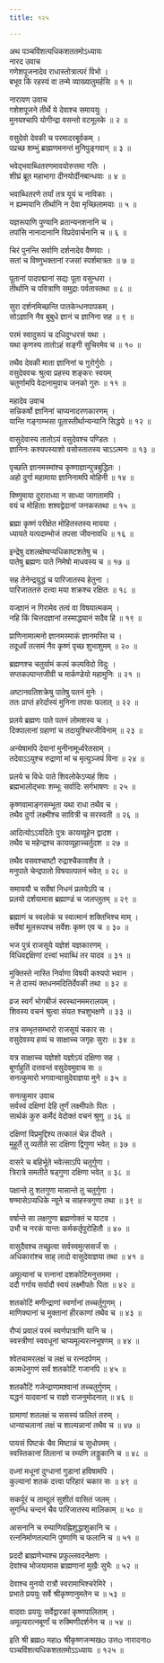 ```yaml
---
title: १२५

---
```

अथ पञ्चविंशत्यधिकशततमोऽध्यायः  
नारद उवाच  
गणेशपूजनादेव राधास्तोत्रात्परं विभो ।  
बभूव किं रहस्यं वा तन्मे व्याख्यातुमर्हसि ॥ १ ॥  
  
नारायण उवाच  
गशेशपूजने तीर्थे ये देवाश्च समाययुः ।  
मुनयश्चापि योगीन्द्रा वसन्तो वटमूलके ॥ २ ॥  
  
वसुदेवो देवकी च परमादरबूर्वकम् ।  
पप्रच्छ शम्भुं ब्राह्मणमनन्तं मुनिपुङ्गवान् ॥ ३ ॥  
  
भवेद्भवाब्धितरणमावयोरुत्तमा गतिः ।  
शीघ्रं ब्रूत महाभागा दीनयोर्दीनबान्धवाः ॥ ४ ॥  
  
भवाब्धितरणे तर्यां तत्र यूयं च नाविकाः ।  
न ह्यम्मयानि तीर्थानि न देवा मृच्छिलामयाः ॥ ५ ॥  
  
यज्ञरूपाणि पुण्यानि व्रतान्यनशनानि च ।  
तपांसि नानादानानि विप्रदेवार्चनानि च ॥ ६ ॥  
  
चिरं पुनन्ति सर्वाणि दर्शनादेव वैष्णवाः ।  
सतां च विष्णुभक्तानां रजसां स्पर्शमात्रतः ॥ ७ ॥  
  
पूतानां पादपद्मानां सद्यः पूता वसुन्धरा ।  
तीर्थानि च पवित्राणि समुद्राः पर्वतास्तथा ॥ ८ ॥  
  
सुरा दर्शनमिच्छन्ति पातकेन्धनपापकम् ।  
सोऽज्ञानि नैव बुबुधे ज्ञानं च ज्ञानिना सह ॥ ९ ॥  
  
परमं स्वादुरूपं च दधिदुग्धरसं यथा ।  
यथा कृणस्य तातोऽहं सङ्गी सुचिरमेव च ॥ १० ॥  
  
तथैव देवकी माता ज्ञानिनां च गुरोर्गुरोः ।  
वसुदेववचः श्रुत्वा प्रहस्य शङ्करः स्वयम्  
चतुर्णामपि वेदानामुवाच जनको गुरुः ॥ ११ ॥  
  
महादेव उवाच  
सन्निकर्षो ज्ञानिनां चाप्यनादरणकारणम् ।  
यान्ति गङ्गाम्भसा पूतास्तीर्थान्यन्यानि सिद्धये ॥ १२ ॥  
  
वासुदेवास्य तातोऽयं वसुदेवश्च पण्डितः ।  
ज्ञानिनः कश्यपस्याशो वसोस्तातस्य चाऽऽत्मनः ॥ १३ ॥  
  
पृच्छति ज्ञानमस्मांश्च कृष्णाज्ञान्पुत्रबुद्धितः ।  
अहो दुर्गा महामाया ज्ञानिनामपि मोहिनी ॥ १४ ॥  
  
विष्णुमाया दुराराध्या न साध्या जागतामपि ।  
वयं च मोहिताः शश्वद्वेदानां जनकस्तथा ॥ १५ ॥  
  
ब्रह्मा कृष्णं परीक्षेत मोहितस्तस्य मायया ।  
ध्यायते यत्पदाम्भोजं तपसा जीवनावधि ॥ १६ ॥  
  
इन्द्रेषु दशलक्षेष्वप्यधिकाष्टशतेषु च ।  
पातेषु ब्रह्मणः पाते निमेषो माधवस्य च ॥ १७ ॥  
  
सह तेनेन्द्रयुद्धं च पारिजातस्य हेतुना ।  
पारिजाततरुं दत्त्वा मया शक्रश्च रक्षितः ॥ १८ ॥  
  
यज्ज्ञानं न गिरामेव तत्वं वा विषयात्मकम् ।  
नहि किं चित्तदज्ञानां तस्माद्ध्यानं सदैव हि ॥ १९ ॥  
  
प्राणिनामात्मनो ज्ञानमस्माकं ज्ञानमस्ति च ।  
तदूधर्वं तत्समं नैव कृष्णं पृच्छ शुभाशुमम् ॥ २० ॥  
  
ब्रह्मणश्च चतुर्यामं कल्पं कल्पविदो विदुः ।  
सप्तकल्पान्तजीवी च मार्कण्डेयो महामुनिः ॥ २१ ॥  
  
अष्टानवतिशक्रेषु पातेषु पतनं मुनेः ।  
ततः प्राप्तं हरेर्दास्यं मुनिना तपसः फलात् ॥ २२ ॥  
  
प्रलये ब्रह्मणः पाते पतनं लोमशस्य च ।  
दिक्पालानां ग्रहाणां च तदायुश्चिरजीविनाम् ॥ २३ ॥  
  
अन्येषामपि देवानां मुनीनामूर्ध्वरेतसाम् ।  
तदेवाऽऽयुश्च रुद्राणां मां च मृत्युञ्जयं विना ॥ २४ ॥  
  
प्रलये च विधेः पाते शिवलोकेऽप्यहं शिवः ।  
ब्रह्मभालोद्भवः शम्भूः सर्वादिः सर्गभाषणः ॥ २५ ॥  
  
कृष्णवामाङ्गसम्भूता यथा राधा तथैव च ।  
तथैव दुर्गा लक्ष्मीश्च सावित्री च सरस्वती ॥ २६ ॥  
  
आदित्योऽऽयदितेः पुत्रः कायव्यूहेन द्वादश ।  
तथैव च महेन्द्रश्च कायव्यूहाच्चर्तुदश ॥ २७ ॥  
  
तथैव वसवश्चाष्टौ रुद्राश्चैकावशैव ते ।  
मनुपाते चेन्द्रपातो विषयात्पतनं भवेत् ॥ २८ ॥  
  
समाययौ च सर्वेषां निधनं प्रलयेऽपि च ।  
प्रलयो दर्शयामास ब्रह्माण्डं च जलप्लुतम् ॥ २९ ॥  
  
ब्रह्माणं च स्वलोकं च स्वात्मानं शक्तिभिश्च माम् ।  
सर्वेषां मूलरूपश्च सर्वेशः कृष्ण एव च ॥ ३० ॥  
  
भज पुत्रं राजसूये यज्ञेशं यज्ञकारणम् ।  
विधिवद्दक्षिणां दत्त्वां भवाब्धिं तर यादव ॥ ३१ ॥  
  
मुक्तिस्ते नास्ति निर्वाणा विषयी कश्यपो भवान ।  
न ते दास्यं क्तधनमदितिर्देवकी तथा ॥ ३२ ॥  
  
व्रज स्वर्गं भोगबीजं स्वस्थानममरालयम् ।  
शिवस्य वचनं श्रुत्वा संयत श्चशुभक्षणे ॥ ३३ ॥  
  
तत्र सम्भृतसम्भारो राजसूयं चकार सः ।  
वसुदेवस्य हव्यं च साक्षाच्च जगृहः सुराः ॥ ३४ ॥  
  
यत्र साक्षाच्च यज्ञेशो यज्ञोऽयं दक्षिणा सह ।  
बूर्णाहुतिं दत्तवन्तं वसुदेवमुवाच सः ॥  
सनत्कुमारो भगवान्वासुदेवाज्ञया मुने ॥ ३५ ॥  
  
सनत्कुमार उवाच  
सर्वस्वं दक्षिणां देहि तुर्णं लक्ष्मीपतेः पितः ।  
सार्थकं कुरु कर्मेदं वेदोक्तं वचनं श्रुणु ॥ ३६ ॥  
  
दक्षिणां विप्रमुद्दिश्य तत्कालं चेन्न दीयते ।  
मुहूर्ते तु व्यतीते सा दक्षिणा द्विगुणा भवेत् ॥ ३७ ॥  
  
वासरे च बहिर्भूते भवेत्साऽपि चतुर्गुणा ।  
त्रिरात्रे समतीते षड्गुणा दक्षिणा भवेत् ॥ ३८ ॥  
  
पक्षान्ते तु शतगुणा मासान्ते तु चतुर्गुणा ।  
षण्मासेऽप्यधिके न्यूने च साहस्त्रगुणा तथा ॥ ३९ ॥  
  
वर्षान्ते सा लक्षगुणा ब्रह्मणोक्तं च याटव ।  
उभौ च नरकं यान्तः कर्मकर्तृपुरोहितौ ॥ ४० ॥  
  
वासुदैवश्च तच्छुत्वा सर्वस्वमुत्ससर्जं सः ।  
अधिकारांश्च साह् लादो वासुदेवाज्ञया तथा ॥ ४१ ॥  
  
अमूल्यानां च रत्नानां दशकोटिमनुत्तममा ।  
ददौ गर्गाय सर्वादौ स्वयं लक्ष्मौपतेः पिता ॥ ४२ ॥  
  
शतकोटिं मणीन्द्राणां स्वर्णानां तच्चर्तुगुणम् ।  
माणिक्यानां च मुक्तानां हीरकाणां तथैव च ॥ ४३ ॥  
  
रौप्यं प्रवालं परमं स्वर्णपात्राणि यानि च ।  
स्वस्त्रीणां स्ववधूनां चाप्यमूल्यरत्नभूषणम् ॥ ४४ ॥  
  
श्वेतचामरलक्षं च लक्षं च रत्नदर्पणम् ।  
कामधेनुगणं सर्वं शतकोटिं गजानपि ॥ ४५ ॥  
  
शतकौटिं गजेन्द्राणामश्वानां तच्चतुर्गुणम् ।  
यद्धनं यादवानां च राज्ञो राजनुमोदनात् ॥ ४६ ॥  
  
ग्रामाणां शतलक्षं च ससस्यं फलितं तरुम् ।  
धान्याचलानां लक्षं च शाल्यन्नानां तथैव च ॥ ४७ ॥  
  
पायसं पिष्टकं चैव मिष्टान्नं च सुधोपमम् ।  
स्वस्तिकानां तिलानां च रम्यणि लड्डुकानि च ॥ ४८ ॥  
  
दध्नां मधूनां दुग्धानां गुडानां हविषामपि ।  
कुल्यानां शतकं दत्त्वा परिहारं चकार सः ॥ ४९ ॥  
  
सकर्पूरं च ताम्दूलं सुशीतं वासितं जलम् ।  
सुगन्धि चन्दनं चैव पारिजातस्य मालिकाम् ॥ ५० ॥  
  
आसनानि च रम्याणिवह्निशुद्धाशुकानि च ।  
रत्ननिर्माणतल्पानि पुष्णाणि च फलानि च ॥ ५१ ॥  
  
प्रददौ ब्राह्मणेभ्यश्च प्रफुल्लवदनेक्षणः ।  
देवांश्च भोजयामास ब्राह्मणानां मुखैः सुभैः ॥ ५२ ॥  
  
देवाश्च मुनयो रात्रौ स्वरामाभिश्चरेमिरे ।  
प्रभाते प्रययुः सर्वे श्रीकृष्णानुमतेन च ॥ ५३ ॥  
  
वादवाः प्रययुः सर्वेद्वारकां कृष्णपालिताम् ।  
अमूल्यरात्नबूर्णां च रुक्मिणीदर्शनेन च ॥ ५४ ॥  
  
इति श्री ब्रह्मo महाo श्रीकृष्णजन्मखo उत्तo नारादनाo  
पञ्चविंशत्यधिकशततमोऽऽध्यायः ॥ १२५ ॥